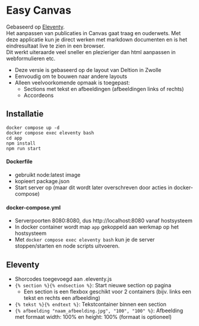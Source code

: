 # Easy Canvas
Gebaseerd op [Eleventy](https://www.11ty.com).  
Het aanpassen van publicaties in Canvas gaat traag en ouderwets. Met deze applicatie kun je direct werken met markdown documenten en is het eindresultaat live te zien in een browser.  
Dit werkt uiteraarde veel sneller en plezieriger dan html aanpassen in webformulieren etc.

* Deze versie is gebaseerd op de layout van Deltion in Zwolle
* Eenvoudig om te bouwen naar andere layouts
* Alleen veelvoorkomende opmaak is toegepast:
    * Sections met tekst en afbeeldingen (afbeeldingen links of rechts)
    * Accordeons

## Installatie
```shell
docker compose up -d
docker compose exec eleventy bash
cd app
npm install
npm run start

```
#### Dockerfile 
* gebruikt node:latest image
* kopieert package.json
* Start server op (maar dit wordt later overschreven door acties in docker-compose)

#### docker-compose.yml
* Serverpoorten 8080:8080, dus http://localhost:8080 vanaf hostsysteem
* In docker container wordt map `app` gekoppeld aan werkmap op het hostsysteem
* Met `docker compose exec eleventy bash` kun je de server stoppen/starten en node scripts uitvoeren.

## Eleventy
* Shorcodes toegevoegd aan .eleventy.js
* `{% section %}{% endsection %}`: Start nieuwe section op pagina
    * Een section is een flexbox geschikt voor 2 containers (bijv. links een tekst en rechts een afbeelding)
* `{% tekst %}{% endtext %}`: Tekstcontainer binnen een section
* `{% afbeelding "naam_afbeelding.jpg", "100", "100" %}`: Afbeelding met formaat width: 100% en height: 100% (formaat is optioneel)
